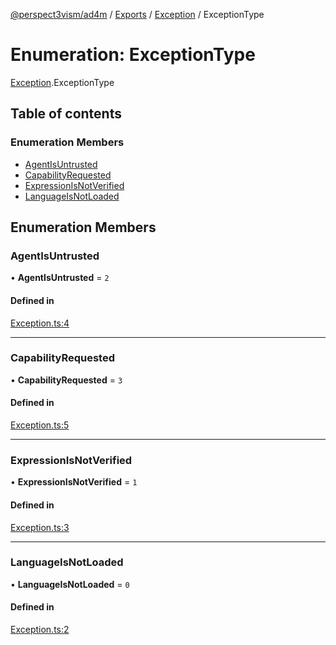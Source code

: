 [@perspect3vism/ad4m](../README.md) / [Exports](../modules.md) / [Exception](../modules/Exception.md) / ExceptionType

# Enumeration: ExceptionType

[Exception](../modules/Exception.md).ExceptionType

## Table of contents

### Enumeration Members

- [AgentIsUntrusted](Exception.ExceptionType.md#agentisuntrusted)
- [CapabilityRequested](Exception.ExceptionType.md#capabilityrequested)
- [ExpressionIsNotVerified](Exception.ExceptionType.md#expressionisnotverified)
- [LanguageIsNotLoaded](Exception.ExceptionType.md#languageisnotloaded)

## Enumeration Members

### AgentIsUntrusted

• **AgentIsUntrusted** = ``2``

#### Defined in

[Exception.ts:4](https://github.com/perspect3vism/ad4m-executor/blob/5a19b63d/core/src/Exception.ts#L4)

___

### CapabilityRequested

• **CapabilityRequested** = ``3``

#### Defined in

[Exception.ts:5](https://github.com/perspect3vism/ad4m-executor/blob/5a19b63d/core/src/Exception.ts#L5)

___

### ExpressionIsNotVerified

• **ExpressionIsNotVerified** = ``1``

#### Defined in

[Exception.ts:3](https://github.com/perspect3vism/ad4m-executor/blob/5a19b63d/core/src/Exception.ts#L3)

___

### LanguageIsNotLoaded

• **LanguageIsNotLoaded** = ``0``

#### Defined in

[Exception.ts:2](https://github.com/perspect3vism/ad4m-executor/blob/5a19b63d/core/src/Exception.ts#L2)
